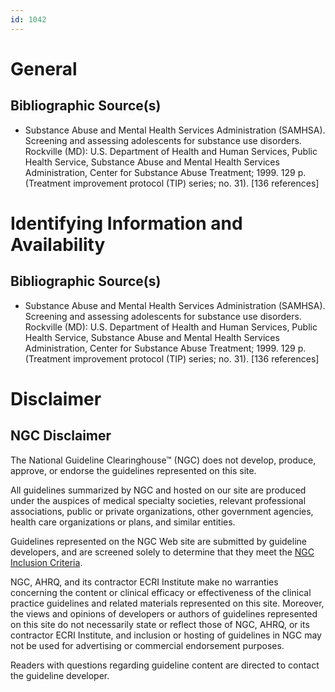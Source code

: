 ```yaml
---
id: 1042
---
```


# General

## Bibliographic Source(s)

- Substance Abuse and Mental Health Services Administration (SAMHSA). Screening and assessing adolescents for substance use disorders. Rockville (MD): U.S. Department of Health and Human Services, Public Health Service, Substance Abuse and Mental Health Services Administration, Center for Substance Abuse Treatment; 1999. 129 p. (Treatment improvement protocol (TIP) series; no. 31). [136 references]

# Identifying Information and Availability

## Bibliographic Source(s)

- Substance Abuse and Mental Health Services Administration (SAMHSA). Screening and assessing adolescents for substance use disorders. Rockville (MD): U.S. Department of Health and Human Services, Public Health Service, Substance Abuse and Mental Health Services Administration, Center for Substance Abuse Treatment; 1999. 129 p. (Treatment improvement protocol (TIP) series; no. 31). [136 references]

# Disclaimer

## NGC Disclaimer

The National Guideline Clearinghouse™ (NGC) does not develop, produce, approve, or endorse the guidelines represented on this site.

All guidelines summarized by NGC and hosted on our site are produced under the auspices of medical specialty societies, relevant professional associations, public or private organizations, other government agencies, health care organizations or plans, and similar entities.

Guidelines represented on the NGC Web site are submitted by guideline developers, and are screened solely to determine that they meet the [NGC Inclusion Criteria](/help-and-about/summaries/inclusion-criteria).

NGC, AHRQ, and its contractor ECRI Institute make no warranties concerning the content or clinical efficacy or effectiveness of the clinical practice guidelines and related materials represented on this site. Moreover, the views and opinions of developers or authors of guidelines represented on this site do not necessarily state or reflect those of NGC, AHRQ, or its contractor ECRI Institute, and inclusion or hosting of guidelines in NGC may not be used for advertising or commercial endorsement purposes.

Readers with questions regarding guideline content are directed to contact the guideline developer.

